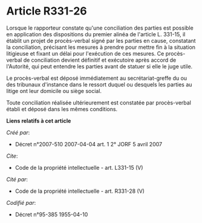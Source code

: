 # Article R331-26

Lorsque le rapporteur constate qu'une conciliation des parties est possible en application des dispositions du premier alinéa
de l'article L. 331-15, il établit un projet de procès-verbal signé par les parties en cause, constatant la conciliation,
précisant les mesures à prendre pour mettre fin à la situation litigieuse et fixant un délai pour l'exécution de ces mesures.
Ce procès-verbal de conciliation devient définitif et exécutoire après accord de l'Autorité, qui peut entendre les parties
avant de statuer si elle le juge utile.

Le procès-verbal est déposé immédiatement au secrétariat-greffe du ou des tribunaux d'instance dans le ressort duquel ou
desquels les parties au litige ont leur domicile ou siège social.

Toute conciliation réalisée ultérieurement est constatée par procès-verbal établi et déposé dans les mêmes conditions.

**Liens relatifs à cet article**

_Créé par_:

  - Décret n°2007-510 2007-04-04 art. 1 2° JORF 5 avril 2007

_Cite_:

  - Code de la propriété intellectuelle - art. L331-15 (V)

_Cité par_:

  - Code de la propriété intellectuelle - art. R331-28 (V)

_Codifié par_:

  - Décret n°95-385 1955-04-10
